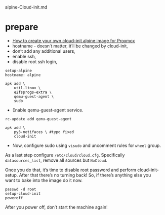 alpine-Cloud-init.md

# prepare
- [How to create your own cloud-init alpine image for Proxmox](https://twdev.blog/2023/11/alpine_cloudinit/)
- hostname - doesn’t matter, it’ll be changed by cloud-init,
- don’t add any additional users,
- enable ssh,
- disable root ssh login,
```
setup-alpine
hostname: alpine
```
```
apk add \
    util-linux \
    e2fsprogs-extra \
    qemu-guest-agent \
    sudo
```
- Enable qemu-guest-agent service.

```rc-update add qemu-guest-agent```

```
apk add \
    py3-netifaces \ #typo fixed
    cloud-init
```
- Now, configure sudo using ```visudo``` and uncomment rules for ```wheel``` group.

As a last step configure ```/etc/cloud/cloud.cfg```. Specifically ```datasources_list```, remove all sources but ```NoCloud```.

Once you do that, it’s time to disable root password and perform cloud-init-setup. After that there’s no turning back! So, if there’s anything else you want to bake into the image do it now.

```
passwd -d root
setup-cloud-init
poweroff
```
After you power off, don’t start the machine again!


